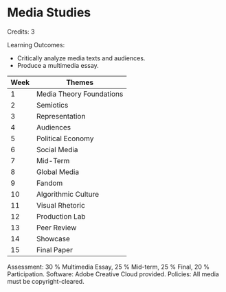 # Media Studies

Credits: 3

Learning Outcomes:
- Critically analyze media texts and audiences.
- Produce a multimedia essay.

| Week | Themes                   |
| ---- | ------------------------ |
| 1    | Media Theory Foundations |
| 2    | Semiotics                |
| 3    | Representation           |
| 4    | Audiences                |
| 5    | Political Economy        |
| 6    | Social Media             |
| 7    | Mid-Term                 |
| 8    | Global Media             |
| 9    | Fandom                   |
| 10   | Algorithmic Culture      |
| 11   | Visual Rhetoric          |
| 12   | Production Lab           |
| 13   | Peer Review              |
| 14   | Showcase                 |
| 15   | Final Paper              |

Assessment: 30 % Multimedia Essay, 25 % Mid-term, 25 % Final, 20 % Participation.
Software: Adobe Creative Cloud provided.
Policies: All media must be copyright-cleared.